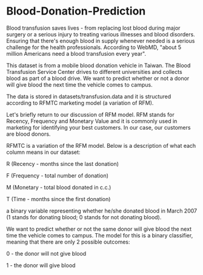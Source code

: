 # Blood-Donation-Prediction

Blood transfusion saves lives - from replacing lost blood during major surgery or a serious injury to treating various illnesses and blood disorders. Ensuring that there's enough blood in supply whenever needed is a serious challenge for the health professionals. According to WebMD, "about 5 million Americans need a blood transfusion every year".

This dataset is from a mobile blood donation vehicle in Taiwan. The Blood Transfusion Service Center drives to different universities and collects blood as part of a blood drive. We want to predict whether or not a donor will give blood the next time the vehicle comes to campus.

The data is stored in datasets/transfusion.data and it is structured according to RFMTC marketing model (a variation of RFM).

Let's briefly return to our discussion of RFM model. RFM stands for Recency, Frequency and Monetary Value and it is commonly used in marketing for identifying your best customers. In our case, our customers are blood donors.

RFMTC is a variation of the RFM model. Below is a description of what each column means in our dataset:

R (Recency - months since the last donation)

F (Frequency - total number of donation)

M (Monetary - total blood donated in c.c.)

T (Time - months since the first donation)

a binary variable representing whether he/she donated blood in March 2007 (1 stands for donating blood; 0 stands for not donating blood).


We want to predict whether or not the same donor will give blood the next time the vehicle comes to campus. The model for this is a binary classifier, meaning that there are only 2 possible outcomes:

0 - the donor will not give blood

1 - the donor will give blood
